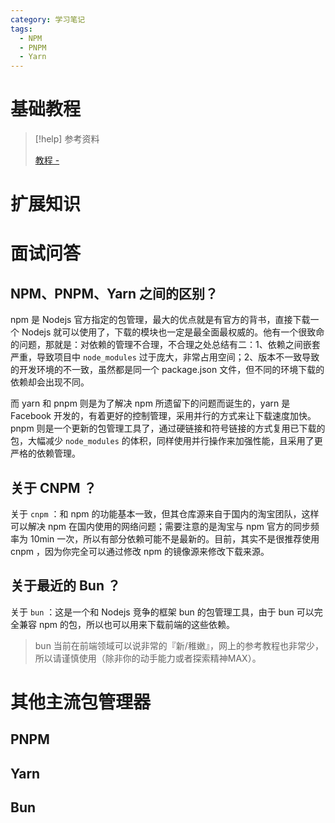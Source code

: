 ```yaml
---
category: 学习笔记
tags:
  - NPM
  - PNPM
  - Yarn
---
```


# 基础教程

> [!help] 参考资料
> 
> [教程 - ]()

# 扩展知识

# 面试问答

## NPM、PNPM、Yarn 之间的区别？

npm 是 Nodejs 官方指定的包管理，最大的优点就是有官方的背书，直接下载一个 Nodejs 就可以使用了，下载的模块也一定是最全面最权威的。他有一个很致命的问题，那就是：对依赖的管理不合理，不合理之处总结有二：1、依赖之间嵌套严重，导致项目中 `node_modules` 过于庞大，非常占用空间；2、版本不一致导致的开发环境的不一致，虽然都是同一个 package.json 文件，但不同的环境下载的依赖却会出现不同。  

而 yarn 和 pnpm 则是为了解决 npm 所遗留下的问题而诞生的，yarn 是 Facebook 开发的，有着更好的控制管理，采用并行的方式来让下载速度加快。pnpm 则是一个更新的包管理工具了，通过硬链接和符号链接的方式复用已下载的包，大幅减少 `node_modules` 的体积，同样使用并行操作来加强性能，且采用了更严格的依赖管理。  

## 关于 CNPM ？

关于 `cnpm` ：和 npm 的功能基本一致，但其仓库源来自于国内的淘宝团队，这样可以解决 npm 在国内使用的网络问题；需要注意的是淘宝与 npm 官方的同步频率为 10min 一次，所以有部分依赖可能不是最新的。目前，其实不是很推荐使用 cnpm ，因为你完全可以通过修改 npm 的镜像源来修改下载来源。  

## 关于最近的 Bun ？

关于 `bun` ：这是一个和 Nodejs 竞争的框架 bun 的包管理工具，由于 bun 可以完全兼容 npm 的包，所以也可以用来下载前端的这些依赖。

> bun 当前在前端领域可以说非常的『新/稚嫩』，网上的参考教程也非常少，所以请谨慎使用（除非你的动手能力或者探索精神MAX）。

# 其他主流包管理器

## PNPM

## Yarn

## Bun